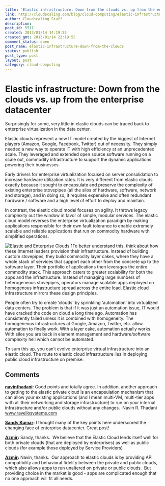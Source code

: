 ```yaml
---
title: 'Elastic infrastructure: Down from the clouds vs. up from the enterprise datacenter'
link: http://cloudscaling.com/blog/cloud-computing/elastic-infrastructure-down-from-the-clouds/
author: Cloudscaling Staff
description: 
post_id: 5511
created: 2013/01/14 14:19:55
created_gmt: 2013/01/14 22:19:55
comment_status: open
post_name: elastic-infrastructure-down-from-the-clouds
status: publish
post_type: post
layout: post
category: cloud-computing
---
```


# Elastic infrastructure: Down from the clouds vs. up from the enterprise datacenter

Surprisingly for some, very little in elastic clouds can be traced back to enterprise virtualization in the data center.   
  
Elastic clouds represent a new IT model created by the biggest of Internet players (Amazon, Google, Facebook, Twitter) out of necessity. They simply needed a new way to operate IT with high efficiency at an unprecedented scale. They leveraged and extended open source software running on a scale out, commodity infrastructure to support the dynamic applications powering their businesses.

Early drivers for enterprise virtualization focused on server consolidation to increase hardware utilization rates. It is very different from elastic clouds exactly because it sought to encapsulate and preserve the complexity of existing enterprise stovepipes (all the silos of hardware, software, network and storage), and in doing so, it requires expensive and often redundant hardware / software and a high level of effort to deploy and maintain.  
  
In contrast, the elastic cloud model focuses on agility. It throws legacy complexity out the window in favor of simple, modular services. The elastic cloud model reverses the enterprise virtualization paradigm by making applications responsible for their own fault tolerance to enable extremely scalable and reliable applications that run on commodity hardware with simplified operations.

![Elastic and Enterprise Clouds 1](http://www.cloudscaling.com/wp-content/uploads/2013/01/Elastic-and-Enterprise-Clouds-1.png)To better understand this, think about how these Internet leaders provision their infrastructure. Instead of building custom stovepipes, they build commodity layer cakes, where they have a whole stack of services that support each other from the concrete up to the software layer. Their portfolio of applications then leverages the entire commodity stack. This approach caters to greater scalability for both the apps and the infrastructure. Instead of managing large numbers of heterogeneous stovepipes, operators manage scalable apps deployed on homogenous infrastructure spread across the entire load. Elastic cloud infrastructure mirrors these design principles.

People often try to create ‘clouds’ by sprinkling ‘automation’ into virtualized data centers. The problem is that if it was just an automation issue, IT would have cracked the code on cloud a long time ago. Automation has consistently failed unless it is combined with homogeneity. The homogeneous infrastructures at Google, Amazon, Twitter, etc. allow automation to finally work. With a layer cake, automation actually works. With silos you are back in element management and hardware/software complexity hell which cannot be automated.  
  
To sum this up, you can’t evolve enterprise virtual infrastructure into an elastic cloud. The route to elastic cloud infrastructure lies in deploying public cloud infrastructure on premise.

## Comments

**[navinthadani](#3858 "2013-01-15 02:27:00"):** Good points and totally agree. In addition, another approach to getting to the elastic private cloud is an encapsulation mechanism that can allow your existing applications (and I mean multi-VM, multi-tier apps with all their networking and storage infrastructure) to run on your internal infrastructure and/or public clouds without any changes.  Navin R. Thadani www.ravellosystems.com

**[Sandy Kumar](#3859 "2013-01-15 03:00:00"):** I thought many of the key points here underscored the changing face of enterprise datacenter. Great post!

**[Azmir](#3860 "2013-01-24 23:49:00"):** Sandy, thanks.  We believe that the Elastic Cloud lends itself well for both private clouds (that are deployed by enterprises) as well as public clouds (for example those deployed by Service Providers)

**[Azmir](#3861 "2013-01-24 23:58:00"):** Navin, thanks.  Our approach to elastic clouds is by providing API compatibility and behavioral fidelity between the private and public clouds, which also allows apps to run unaltered on private or public clouds.  But providing choice in the market is good - apps are complicated enough that no one approach will fit all needs.

